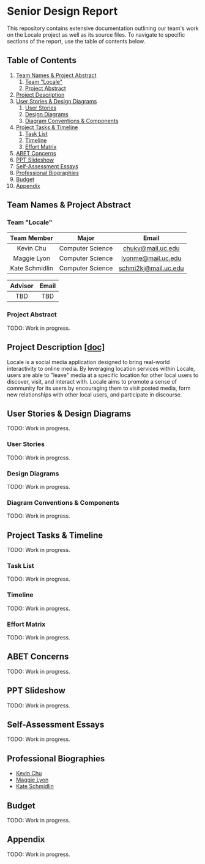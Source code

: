 # Senior Design Report
This repository contains extensive documentation outlining our team's work on the Locale project as well as its source files. To navigate to specific sections of the report, use the table of contents below.

## Table of Contents
1. [Team Names & Project Abstract](#team-names--project-abstract)
    1. [Team "Locale"](#team-locale)
    2. [Project Abstract](#project-abstract)
2. [Project Description](#project-description-doc)
3. [User Stories & Design Diagrams](#user-stories--design-diagrams)
    1. [User Stories](#user-stories)
    2. [Design Diagrams](#design-diagrams)
    3. [Diagram Conventions & Components](#diagram-conventions--components)
5. [Project Tasks & Timeline](#project-tasks--timeline)
    1. [Task List](#task-list)
    2. [Timeline](#timeline)
    3. [Effort Matrix](#effort-matrix)
7. [ABET Concerns](#abet-concerns)
8. [PPT Slideshow](#ppt-slideshow)
9. [Self-Assessment Essays](#self-assessment-essays)
10. [Professional Biographies](#professional-biographies)
11. [Budget](#budget)
12. [Appendix](#appendix)

## Team Names & Project Abstract

### Team "Locale"

| Team Member    | Major            | Email                                               |
| :------------: | :--------------: | :-------------------------------------------------: |
| Kevin Chu      | Computer Science | [chukv@mail.uc.edu](mailto:chukv@mail.uc.edu)       |
| Maggie Lyon    | Computer Science | [lyonme@mail.uc.edu](mailto:lyonme@mail.uc.edu)     |
| Kate Schmidlin | Computer Science | [schmi2kj@mail.uc.edu](mailto:schmi2kj@mail.uc.edu) |

| Advisor | Email |
| :-----: | :---: |
| TBD | TBD |

### Project Abstract
TODO: Work in progress.

## Project Description [[doc]](docs/CS5001/Assignment2_Team_Formation_and_Project_Description/Locale_ProjectDescription.md)
Locale is a social media application designed to bring real-world interactivity to online media. By leveraging location services within Locale, users are able to "leave" media at a specific location for other local users to discover, visit, and interact with. Locale aims to promote a sense of community for its users by encouraging them to visit posted media, form new relationships with other local users, and participate in discourse. 

## User Stories & Design Diagrams
TODO: Work in progress.

### User Stories
TODO: Work in progress.

### Design Diagrams
TODO: Work in progress.

### Diagram Conventions & Components
TODO: Work in progress.

## Project Tasks & Timeline
TODO: Work in progress.

### Task List
TODO: Work in progress.

### Timeline
TODO: Work in progress.

### Effort Matrix
TODO: Work in progress.

## ABET Concerns
TODO: Work in progress.

## PPT Slideshow
TODO: Work in progress.

## Self-Assessment Essays
TODO: Work in progress.

## Professional Biographies
- [Kevin Chu](docs/CS5001/Assignment1_Professional_Biography/ChuKevin_ProfessionalBiography.md)
- [Maggie Lyon](docs/CS5001/Assignment1_Professional_Biography/LyonMaggie_ProfessionalBiography.md)
- [Kate Schmidlin](docs/CS5001/Assignment1_Professional_Biography/SchmidlinKate_ProfessionalBiography.md)

## Budget
TODO: Work in progress.

## Appendix
TODO: Work in progress.
